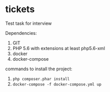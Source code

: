 # tickets
Test task for interview

Dependencies:
1. GIT
2. PHP 5.6 with extensions at least php5.6-xml
3. docker
4. docker-compose

commands to install the project:
1. `php composer.phar install`
2. `docker-compose -f docker-compose.yml up`
